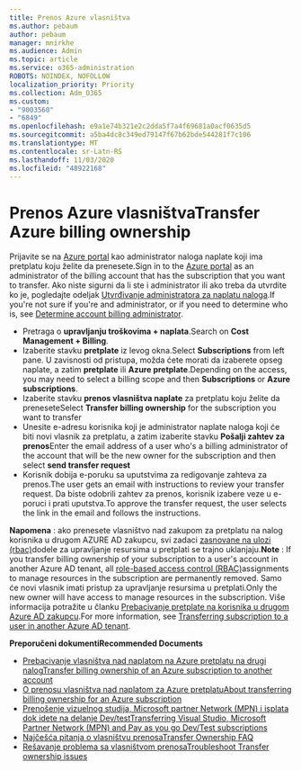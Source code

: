 ```yaml
---
title: Prenos Azure vlasništva
ms.author: pebaum
author: pebaum
manager: mnirkhe
ms.audience: Admin
ms.topic: article
ms.service: o365-administration
ROBOTS: NOINDEX, NOFOLLOW
localization_priority: Priority
ms.collection: Adm_O365
ms.custom:
- "9003560"
- "6849"
ms.openlocfilehash: e9a1e74b321e2c2dda5f7a4f69681a0acf0635d5
ms.sourcegitcommit: a5ba4dc8c349ed79147f67b62bde544281f7c106
ms.translationtype: MT
ms.contentlocale: sr-Latn-RS
ms.lasthandoff: 11/03/2020
ms.locfileid: "48922168"
---
```

# <a name="transfer-azure-billing-ownership"></a><span data-ttu-id="3757e-102">Prenos Azure vlasništva</span><span class="sxs-lookup"><span data-stu-id="3757e-102">Transfer Azure billing ownership</span></span>

<span data-ttu-id="3757e-103">Prijavite se na [Azure portal](https://portal.azure.com/) kao administrator naloga naplate koji ima pretplatu koju želite da prenesete.</span><span class="sxs-lookup"><span data-stu-id="3757e-103">Sign in to the [Azure portal](https://portal.azure.com/) as an administrator of the billing account that has the subscription that you want to transfer.</span></span> <span data-ttu-id="3757e-104">Ako niste sigurni da li ste i administrator ili ako treba da utvrdite ko je, pogledajte odeljak [Utvrđivanje administratora za naplatu naloga](https://docs.microsoft.com/azure/cost-management-billing/understand/subscription-transfer#whoisaa).</span><span class="sxs-lookup"><span data-stu-id="3757e-104">If you're not sure if you're and administrator, or if you need to determine who is, see [Determine account billing administrator](https://docs.microsoft.com/azure/cost-management-billing/understand/subscription-transfer#whoisaa).</span></span>

- <span data-ttu-id="3757e-105">Pretraga o **upravljanju troškovima + naplata**.</span><span class="sxs-lookup"><span data-stu-id="3757e-105">Search on **Cost Management + Billing**.</span></span>
- <span data-ttu-id="3757e-106">Izaberite stavku **pretplate** iz levog okna.</span><span class="sxs-lookup"><span data-stu-id="3757e-106">Select **Subscriptions** from left pane.</span></span> <span data-ttu-id="3757e-107">U zavisnosti od pristupa, možda ćete morati da izaberete opseg naplate, a zatim **pretplate** ili **Azure pretplate**.</span><span class="sxs-lookup"><span data-stu-id="3757e-107">Depending on the access, you may need to select a billing scope and then **Subscriptions** or **Azure subscriptions**.</span></span>
- <span data-ttu-id="3757e-108">Izaberite stavku **prenos vlasništva naplate** za pretplatu koju želite da prenesete</span><span class="sxs-lookup"><span data-stu-id="3757e-108">Select **Transfer billing ownership** for the subscription you want to transfer</span></span>
- <span data-ttu-id="3757e-109">Unesite e-adresu korisnika koji je administrator naplate naloga koji će biti novi vlasnik za pretplatu, a zatim izaberite stavku **Pošalji zahtev za prenos**</span><span class="sxs-lookup"><span data-stu-id="3757e-109">Enter the email address of a user who's a billing administrator of the account that will be the new owner for the subscription and then select **send transfer request**</span></span>
- <span data-ttu-id="3757e-110">Korisnik dobija e-poruku sa uputstvima za redigovanje zahteva za prenos.</span><span class="sxs-lookup"><span data-stu-id="3757e-110">The user gets an email with instructions to review your transfer request.</span></span> <span data-ttu-id="3757e-111">Da biste odobrili zahtev za prenos, korisnik izabere veze u e-poruci i prati uputstva.</span><span class="sxs-lookup"><span data-stu-id="3757e-111">To approve the transfer request, the user selects the link in the email and follows the instructions.</span></span>

<span data-ttu-id="3757e-112">**Napomena** : ako prenesete vlasništvo nad zakupom za pretplatu na nalog korisnika u drugom AZURE AD zakupcu, svi zadaci [zasnovane na ulozi (rbac)](https://docs.microsoft.com/azure/role-based-access-control/overview?WT.mc_id=Portal-Microsoft_Azure_Support)dodele za upravljanje resursima u pretplati se trajno uklanjaju.</span><span class="sxs-lookup"><span data-stu-id="3757e-112">**Note** : If you transfer billing ownership of your subscription to a user's account in another Azure AD tenant, all [role-based access control (RBAC)](https://docs.microsoft.com/azure/role-based-access-control/overview?WT.mc_id=Portal-Microsoft_Azure_Support)assignments to manage resources in the subscription are permanently removed.</span></span> <span data-ttu-id="3757e-113">Samo će novi vlasnik imati pristup za upravljanje resursima u pretplati.</span><span class="sxs-lookup"><span data-stu-id="3757e-113">Only the new owner will have access to manage resources in the subscription.</span></span> <span data-ttu-id="3757e-114">Više informacija potražite u članku [Prebacivanje pretplate na korisnika u drugom Azure AD zakupcu](https://docs.microsoft.com/azure/active-directory/managed-identities-azure-resources/known-issues?WT.mc_id=Portal-Microsoft_Azure_Support).</span><span class="sxs-lookup"><span data-stu-id="3757e-114">For more information, see [Transferring subscription to a user in another Azure AD tenant](https://docs.microsoft.com/azure/active-directory/managed-identities-azure-resources/known-issues?WT.mc_id=Portal-Microsoft_Azure_Support).</span></span>

<span data-ttu-id="3757e-115">**Preporučeni dokumenti**</span><span class="sxs-lookup"><span data-stu-id="3757e-115">**Recommended Documents**</span></span>

- [<span data-ttu-id="3757e-116">Prebacivanje vlasništva nad naplatom na Azure pretplatu na drugi nalog</span><span class="sxs-lookup"><span data-stu-id="3757e-116">Transfer billing ownership of an Azure subscription to another account</span></span>](https://docs.microsoft.com/azure/cost-management-billing/manage/billing-subscription-transfer)
- [<span data-ttu-id="3757e-117">O prenosu vlasništva nad naplatom za Azure pretplatu</span><span class="sxs-lookup"><span data-stu-id="3757e-117">About transferring billing ownership for an Azure subscription</span></span>](https://docs.microsoft.com//azure/cost-management-billing/understand/subscription-transfer)
- [<span data-ttu-id="3757e-118">Prenošenje vizuelnog studija, Microsoft partner Network (MPN) i isplata dok idete na delanje Dev/test</span><span class="sxs-lookup"><span data-stu-id="3757e-118">Transferring Visual Studio, Microsoft Partner Network (MPN) and Pay as you go Dev/Test subscriptions</span></span>](https://docs.microsoft.com/azure/billing/billing-subscription-transfer?WT.mc_id=Portal-Microsoft_Azure_Support#transferring-visual-studio-microsoft-partner-network-mpn-and-pay-as-you-go-devtest-subscriptions)
- [<span data-ttu-id="3757e-119">Najčešća pitanja o vlasništvu prenosa</span><span class="sxs-lookup"><span data-stu-id="3757e-119">Transfer Ownership FAQ</span></span>](https://docs.microsoft.com/azure/billing/billing-subscription-transfer?WT.mc_id=Portal-Microsoft_Azure_Support#frequently-asked-questions-faq-for-senders)
- [<span data-ttu-id="3757e-120">Rešavanje problema sa vlasništvom prenosa</span><span class="sxs-lookup"><span data-stu-id="3757e-120">Troubleshoot Transfer ownership issues</span></span>](https://docs.microsoft.com/azure/billing/billing-subscription-transfer?WT.mc_id=Portal-Microsoft_Azure_Support#troubleshooting)

